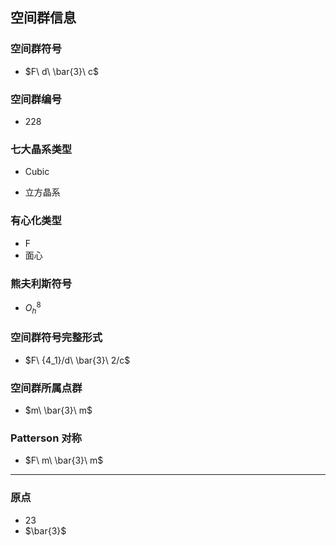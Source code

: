 

## 空间群信息

### 空间群符号

- $F\ d\ \bar{3}\ c$

### 空间群编号

-  228

### 七大晶系类型

- Cubic

- 立方晶系

### 有心化类型

- F
- 面心

### 熊夫利斯符号

- $O_h^{8}$

### 空间群符号完整形式

- $F\ {4_1}/d\ \bar{3}\ 2/c$

### 空间群所属点群

- $m\ \bar{3}\ m$

### Patterson 对称

- $F\ m\ \bar{3}\ m$

---

### 原点

- 23
- $\bar{3}$